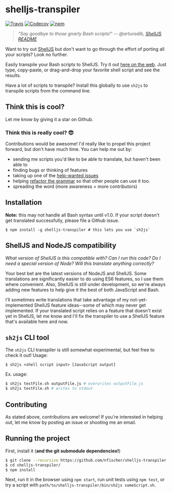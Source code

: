 # shelljs-transpiler

[![Travis](https://img.shields.io/travis/nfischer/shelljs-transpiler.svg?style=flat-square)](https://travis-ci.org/nfischer/shelljs-transpiler)
[![Codecov](https://img.shields.io/codecov/c/github/nfischer/shelljs-transpiler.svg?style=flat-square)](https://codecov.io/gh/nfischer/shelljs-transpiler)
[![npm](https://img.shields.io/npm/v/shelljs-transpiler.svg?style=flat-square)](https://www.npmjs.com/package/shelljs-transpiler)

> *"Say goodbye to those gnarly Bash scripts!"
> -- @arturadib, [ShellJS
> README](https://github.com/shelljs/shelljs#shelljs---unix-shell-commands-for-nodejs)*

Want to try out [ShellJS](https://github.com/shelljs/shelljs) but don't want to
go through the effort of porting all your scripts? Look no further.

Easily transpile your Bash scripts to ShellJS. Try it out [here on the
web](https://nfischer.github.io/shelljs-transpiler/). Just type, copy-paste, or
drag-and-drop your favorite shell script and see the results.

Have a lot of scripts to transpile? Install this globally to use `sh2js` to
transpile scripts from the command line.

## Think this is cool?

Let me know by giving it a star on Github.

### Think this is really cool? :sunglasses:

Contributions would be awesome! I'd really like to propel this
project forward, but don't have much time. You can help me out by:

 - sending me scripts you'd like to be able to translate, but haven't been able
   to
 - finding bugs or thinking of features
 - taking up one of the [help-wanted
issues](https://github.com/nfischer/shelljs-transpiler/labels/help%20wanted)
 - helping [refactor the
grammar](https://github.com/nfischer/shelljs-transpiler/issues/11) so that other
   people can use it too.
 - spreading the word (more awareness = more contributors)

## Installation

**Note:** this may not handle all Bash syntax until v1.0. If your script doesn't
get translated successfully, please file a Github issue.

```
$ npm install -g shelljs-transpiler # this lets you use `sh2js`
```

## ShellJS and NodeJS compatibility

*What version of ShellJS is this compatible with? Can I run this code? Do I need
a special version of Node? Will this translate anything correctly?*

Your best bet are the latest versions of NodeJS and ShellJS. Some translations
are significantly easier to do using ES6 features, so I use them where
convenient. Also, ShellJS is still under development, so we're always adding new
features to help give it the best of both JavaScript and Bash.

I'll sometimes write translations that take advantage of my not-yet-implemented
ShellJS feature ideas--some of which may never get implemented. If your
translated script relies on a feature that doesn't exist yet in ShellJS, let me
know and I'll fix the transpiler to use a ShellJS feature that's available here
and now.

## `sh2js` CLI tool

The `sh2js` CLI transpiler is still somewhat experimental, but feel free to
check it out! Usage:

```
$ sh2js <shell script input> [JavaScript output]
```

Ex. usage:

```bash
$ sh2js testFile.sh outputFile.js # overwrites outputFile.js
$ sh2js testFile.sh # writes to stdout
```

## Contributing

As stated above, contributions are welcome! If you're interested in
helping out, let me know by posting an issue or shooting me an
email.

## Running the project

First, install it (**and the git submodule dependencies!**)

```Bash
$ git clone --recursive https://github.com/nfischer/shelljs-transpiler.git
$ cd shelljs-transpiler/
$ npm install
```

Next, run it in the browser using `npm start`, run unit tests using `npm test`,
or try a script with `path/to/shelljs-transpiler/bin/sh2js someScript.sh`.
